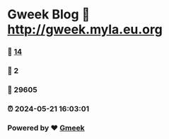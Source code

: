 # Gweek Blog :link: http://gweek.myla.eu.org 
### :page_facing_up: [14](http://gweek.myla.eu.org/tag.html) 
### :speech_balloon: 2 
### :hibiscus: 29605 
### :alarm_clock: 2024-05-21 16:03:01 
### Powered by :heart: [Gmeek](https://github.com/Meekdai/Gmeek)
